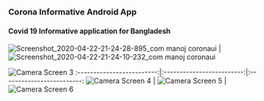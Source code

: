 ### Corona Informative Android App
#### Covid 19 Informative application for Bangladesh 


![Screenshot_2020-04-22-21-24-28-895_com manoj coronaui](https://user-images.githubusercontent.com/33654834/80001492-40a02800-84e0-11ea-8137-10fa5f1a7b23.jpg) |  ![Screenshot_2020-04-22-21-24-10-232_com manoj coronaui](https://user-images.githubusercontent.com/33654834/80001484-3ed66480-84e0-11ea-870a-3327361e940e.jpg) 


![Camera Screen 3](https://user-images.githubusercontent.com/33654834/80011070-23258b00-84ed-11ea-811a-c384c4d5fa2e.jpg) 
:-------------------------:|:-------------------------:|:-------------------------:
![Camera Screen 4](https://user-images.githubusercontent.com/33654834/80011088-291b6c00-84ed-11ea-8dcf-d34338114c98.jpg) | ![Camera Screen 5](https://user-images.githubusercontent.com/33654834/80011094-2a4c9900-84ed-11ea-91a1-7bfc87dd8f91.jpg) | ![Camera Screen 6](https://user-images.githubusercontent.com/33654834/80011030-1739c900-84ed-11ea-8ff7-8be3958118bd.jpg)


